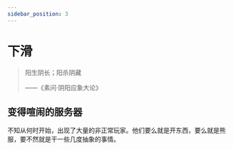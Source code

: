 ```yaml
---
sidebar_position: 3
---
```


# 下滑

> 阳生阴长；阳杀阴藏
>
> ——《素问·阴阳应象大论》

## 变得喧闹的服务器

不知从何时开始，出现了大量的非正常玩家。他们要么就是开东西，要么就是熊服，要不然就是干一些几度抽象的事情。

